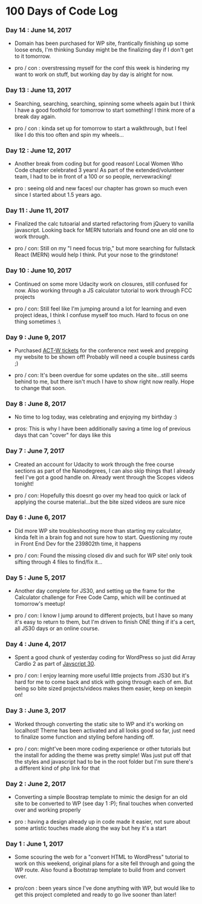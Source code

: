 # 100 Days of Code Log

### Day 14 : June 14, 2017

- Domain has been purchased for WP site, frantically finishing up some loose ends, I'm thinking Sunday might be the finalizing day if I don't get to it tomorrow. 

- pro / con : overstressing myself for the conf this week is hindering my want to work on stuff, but working day by day is alright for now. 

### Day 13 : June 13, 2017

- Searching, searching, searching, spinning some wheels again but I think I have a good foothold for tomorrow to start something! I think more of a break day again.

- pro / con : kinda set up for tomorrow to start a walkthrough, but I feel like I do this too often and spin my wheels... 

### Day 12 : June 12, 2017

- Another break from coding but for good reason! Local Women Who Code chapter celebrated 3 years! As part of the extended/volunteer team, I had to be in front of a 100 or so people, nervewracking!

- pro : seeing old and new faces! our chapter has grown so much even since I started about 1.5 years ago. 

### Day 11 : June 11, 2017

- Finalized the calc tutoarial and started refactoring from jQuery to vanilla javascript. Looking back for MERN tutorials and found one an old one to work through. 

- pro / con: Still on my "I need focus trip," but more searching for fullstack React (MERN) would help I think. Put your nose to the grindstone!

### Day 10 : June 10, 2017

- Continued on some more Udacity work on closures, still confused for now. Also working through a JS calculator tutorial to work through FCC projects

- pro / con: Still feel like I'm jumping around a lot for learning and even project ideas, I think I confuse myself too much. Hard to focus on one thing sometimes :\

### Day 9 : June 9, 2017

- Purchased <a href="http://portland.act-w.org/" target="_blank">ACT-W tickets</a> for the conference next week and prepping my website to be shown off! Probably will need a couple business cards ;)

- pro / con: It's been overdue for some updates on the site...still seems behind to me, but there isn't much I have to show right now really. Hope to change that soon.

### Day 8 : June 8, 2017

- No time to log today, was celebrating and enjoying my birthday :)

- pros: This is why I have been additionally saving a time log of previous days that can "cover" for days like this

### Day 7 : June 7, 2017

- Created an account for Udacity to work through the free course sections as part of the Nanodegrees, I can also skip things that I already feel I've got a good handle on. Already went through the Scopes videos tonight!

- pro / con: Hopefully this doesnt go over my head too quick or lack of applying the course material...but the bite sized videos are sure nice

### Day 6 : June 6, 2017

- Did more WP site troubleshooting more than starting my calculator, kinda felt in a brain fog and not sure how to start. Questioning my route in Front End Dev for the 239802th time, it happens

- pro / con: Found the missing closed div and such for WP site! only took sifting through 4 files to find/fix it... 

### Day 5 : June 5, 2017

- Another day complete for JS30, and setting up the frame for the Calculator challenge for Free Code Camp, which will be continued at tomorrow's meetup!

- pro / con: I know I jump around to different projects, but I have so many it's easy to return to them, but I'm driven to finish ONE thing if it's a cert, all JS30 days or an online course. 

### Day 4 : June 4, 2017

- Spent a good chunk of yesterday coding for WordPress so just did Array Cardio 2 as part of <a href="https://javascript30.com/" target="_blank">Javscript 30</a>. 

- pro / con: I enjoy learning more useful little projects from JS30 but it's hard for me to come back and stick with going through each of em. But being so bite sized projects/videos makes them easier, keep on keepin on!

### Day 3 : June 3, 2017

- Worked through converting the static site to WP and it's working on localhost! Theme has been activated and all looks good so far, just need to finalize some function and styling before handing off.

- pro / con: might've been more coding experience or other tutorials but the install for adding the theme was pretty simple! Was just put off that the styles and javascript had to be in the root folder but I'm sure there's a different kind of php link for that

### Day 2 : June 2, 2017

- Converting a simple Boostrap template to mimic the design for an old site to be converted to WP (see day 1 :P); final touches when converted over and working properly

- pro : having a design already up in code made it easier, not sure about some artistic touches made along the way but hey it's a start


### Day 1 : June 1, 2017

- Some scouring the web for a "convert HTML to WordPress" tutorial to work on this weekend, original plans for a site fell through and going the WP route. Also found a Bootstrap template to build from and convert over. 

- pro/con : been years since I've done anything with WP, but would like to get this project completed and ready to go live sooner than later!

